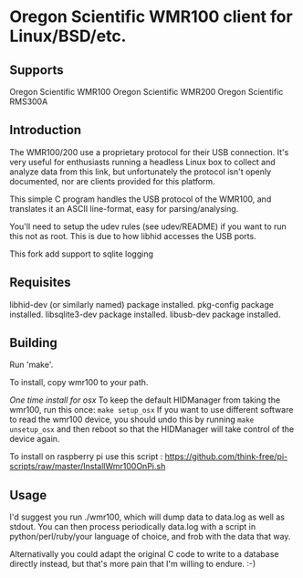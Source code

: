 Oregon Scientific WMR100 client for Linux/BSD/etc.
==================================================

Supports
--------

Oregon Scientific WMR100
Oregon Scientific WMR200
Oregon Scientific RMS300A

Introduction
------------

The WMR100/200 use a proprietary protocol for their USB
connection. It's very useful for enthusiasts running a headless Linux
box to collect and analyze data from this link, but unfortunately the
protocol isn't openly documented, nor are clients provided for this
platform.

This simple C program handles the USB protocol of the WMR100, and
translates it an ASCII line-format, easy for parsing/analysing.

You'll need to setup the udev rules (see udev/README) if you want to
run this not as root. This is due to how libhid accesses the USB
ports.

This fork add support to sqlite logging

Requisites
----------

libhid-dev (or similarly named) package installed.
pkg-config package installed.
libsqlite3-dev package installed.
libusb-dev package installed.

Building
--------

Run 'make'.

To install, copy wmr100 to your path.

*One time install for osx*
To keep the default HIDManager from taking the wmr100, run this once: `make setup_osx`
If you want to use different software to read the wmr100 device, you should undo this by running
`make unsetup_osx` and then reboot so that the HIDManager will take control of the device again.

To install on raspberry pi use this script : https://github.com/think-free/pi-scripts/raw/master/InstallWmr100OnPi.sh

Usage
-----

I'd suggest you run ./wmr100, which will dump data to data.log as well
as stdout. You can then process periodically data.log with a script in
python/perl/ruby/your language of choice, and frob with the data that
way.

Alternativally you could adapt the original C code to write to a
database directly instead, but that's more pain that I'm willing to
endure. :-)
